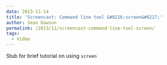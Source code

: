 ```yaml
---
date: 2013-11-14
title: 'Screencast: Command line tool &#8216;screen&#8217;'
author: Sean Dawson
permalink: /2013/11/screencast-command-line-tool-screen/
tags:
  - Video
---
```

Stub for brief tutorial on using `screen`

